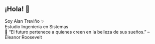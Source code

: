 
## ¡Hola! 👋

Soy Alan Treviño ✨  
Estudio Ingeniería en Sistemas  
🚀 “El futuro pertenece a quienes creen en la belleza de sus sueños.” – Eleanor Roosevelt

